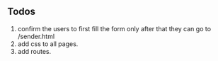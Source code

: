 ## Todos
1. confirm the users to first fill the form only after that they can go to /sender.html
2. add css to all pages.
3. add routes.